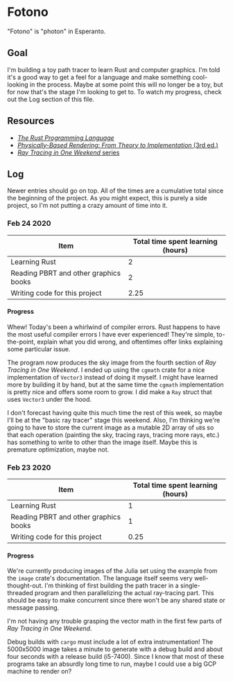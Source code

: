 # Fotono
"Fotono" is "photon" in Esperanto. 

## Goal
I'm building a toy path tracer to learn Rust and computer graphics. I'm told it's a good way to get a feel for a language and make something cool-looking in the process. Maybe at some point this will no longer be a toy, but for now that's the stage I'm looking to get to. To watch my progress, check out the Log section of this file.

## Resources
- [*The Rust Programming Language*](https://doc.rust-lang.org/book/)
- [*Physically-Based Rendering: From Theory to Implementation* (3rd ed.)](http://pbr-book.org/)
- [*Ray Tracing in One Weekend* series](https://raytracing.github.io/)

## Log
Newer entries should go on top. All of the times are a cumulative total since the beginning of the project. As you might expect, this is purely a side project, so I'm not putting a crazy amount of time into it.
### Feb 24 2020
| Item                                  | Total time spent learning (hours) |
|---------------------------------------|----------------------------------------------------|
| Learning Rust                         | 2                                                  |
| Reading PBRT and other graphics books | 2                                                  |
| Writing code for this project         | 2.25                                               |
#### Progress
Whew! Today's been a whirlwind of compiler errors. Rust happens to have the most useful compiler errors I have ever experienced! They're simple, to-the-point, explain what you did wrong, and oftentimes offer links explaining some particular issue. 

The program now produces the sky image from the fourth section of *Ray Tracing in One Weekend*. I ended up using the `cgmath` crate for a nice implementation of `Vector3` instead of doing it myself. I might have learned more by building it by hand, but at the same time the `cgmath` implementation is pretty nice and offers some room to grow. I did make a `Ray` struct that uses `Vector3` under the hood. 

I don't forecast having quite this much time the rest of this week, so maybe I'll be at the "basic ray tracer" stage this weekend. Also, I'm thinking we're going to have to store the current image as a mutable 2D array of `u8`s so that each operation (painting the sky, tracing rays, tracing more rays, etc.) has something to write to other than the image itself. Maybe this is premature optimization, maybe not.

### Feb 23 2020
| Item                                  | Total time spent learning (hours) |
|---------------------------------------|----------------------------------------------------|
| Learning Rust                         | 1                                                  |
| Reading PBRT and other graphics books | 1                                                  |
| Writing code for this project         | 0.25                                               |
#### Progress
We're currently producing images of the Julia set using the example from the `image` crate's documentation. The language itself seems very well-thought-out. I'm thinking of first building the path tracer in a single-threaded program and then parallelizing the actual ray-tracing part. This should be easy to make concurrent since there won't be any shared state or message passing. 

I'm not having any trouble grasping the vector math in the first few parts of *Ray Tracing in One Weekend*. 

Debug builds with `cargo` must include a lot of extra instrumentation! The 5000x5000 image takes a minute to generate with a debug build and about four seconds with a release build (i5-7400). Since I know that most of these programs take an absurdly long time to run, maybe I could use a big GCP machine to render on? 